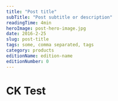 ```yaml
---
title: "Post title"
subTitle: "Post subtitle or description"
readingTime: 4min
heroImage: post-hero-image.jpg
date: 2016-2-25
slug: post-title
tags: some, comma separated, tags
category: products
editionName: edition-name
editionNumber: 0
---
```


# CK Test

